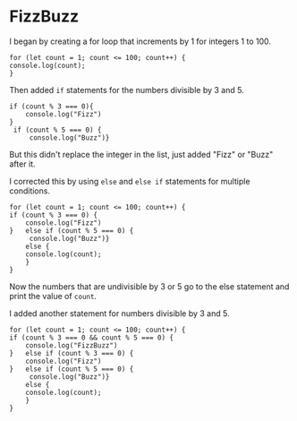 # FizzBuzz

I began by creating a for loop that increments by 1 for integers 1 to 100.

	for (let count = 1; count <= 100; count++) {
	console.log(count);
	}

Then added `if` statements for the numbers divisible by 3 and 5. 

	if (count % 3 === 0){
		console.log("Fizz")
	}
	 if (count % 5 === 0) {
		 console.log("Buzz")}

But this didn't replace the integer in the list, just added "Fizz" or "Buzz" after it.

I corrected this by using `else` and `else if` statements for multiple conditions. 

	for (let count = 1; count <= 100; count++) {
	if (count % 3 === 0) {	
		console.log("Fizz")	
	}   else if (count % 5 === 0) {
		 console.log("Buzz")}
        else {	
        console.log(count);
        } 
	}	

  
Now the numbers that are undivisible by 3 or 5 go to the else statement and print the value of `count`.

I added another statement for numbers divisible by 3 and 5.

	for (let count = 1; count <= 100; count++) {
	if (count % 3 === 0 && count % 5 === 0) {
		console.log("FizzBuzz")
    }   else if (count % 3 === 0) {
		console.log("Fizz")
	}   else if (count % 5 === 0) {
		 console.log("Buzz")}
        else {	
        console.log(count);
        } 
	}	
  
  